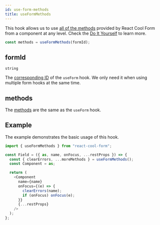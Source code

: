 ```yaml
---
id: use-form-methods
title: useFormMethods
---
```


This hook allows us to use [all of the methods](./use-form#methods) provided by React Cool Form from a component at any level. Check the [Do It Yourself](../getting-started/3rd-party-ui-libraries#3-do-it-yourself) to learn more.

```js
const methods = useFormMethods(formId);
```

## formId

`string`

The [corresponding ID](../api-reference/use-form#id) of the `useForm` hook. We only need it when using multiple form hooks at the same time.

## methods

The [methods](./use-form#methods) are the same as the `useForm` hook.

## Example

The example demonstrates the basic usage of this hook.

```js
import { useFormMethods } from "react-cool-form";

const Field = ({ as, name, onFocus, ...restProps }) => {
  const { clearErrors, ...moreMethods } = useFormMethods();
  const Component = as;

  return (
    <Component
      name={name}
      onFocus={(e) => {
        clearErrors(name);
        if (onFocus) onFocus(e);
      }}
      {...restProps}
    />
  );
};
```
